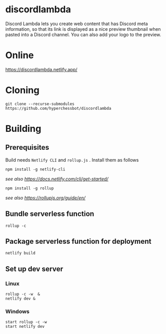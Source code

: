 # discordlambda

Discord Lambda lets you create web content that has Discord meta information, so that its link is displayed as a nice preview thumbnail when pasted into a Discord channel. You can also add your logo to the preview.

# Online

https://discordlambda.netlify.app/

# Cloning

```
git clone --recurse-submodules https://github.com/hyperchessbot/discordlambda
```

# Building

## Prerequisites

Build needs `Netlify CLI` and `rollup.js` . Install them as follows

```
npm install -g netlify-cli
```

*see also https://docs.netlify.com/cli/get-started/*

```
npm install -g rollup
```

*see also https://rollupjs.org/guide/en/*

## Bundle serverless function

```
rollup -c
```

## Package serverless function for deployment

```
netlify build
```

## Set up dev server

### Linux

```
rollup -c -w  &
netlify dev &
```

### Windows

```
start rollup -c -w
start netlify dev
```
